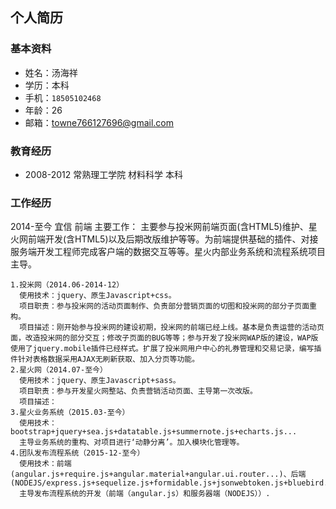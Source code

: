 ## 个人简历
### 基本资料
  + 姓名：汤海祥
  + 学历：本科
  + 手机：`18505102468`
  + 年龄：26
  + 邮箱：towne766127696@gmail.com

### 教育经历
  + 2008-2012 常熟理工学院 材料科学 本科

### 工作经历
  2014-至今 宜信 前端
  主要工作： 
    主要参与投米网前端页面(含HTML5)维护、星火网前端开发(含HTML5)以及后期改版维护等等。为前端提供基础的插件、对接服务端开发工程师完成客户端的数据交互等等。星火内部业务系统和流程系统项目主导。

    1.投米网（2014.06-2014-12） 
      使用技术：jquery、原生Javascript+css。 
      项目职责：参与投米网的活动页面制作、负责部分营销页面的切图和投米网的部分子页面重构。 
      项目描述：刚开始参与投米网的建设初期，投米网的前端已经上线。基本是负责运营的活动页面，改造投米网的部分交互；修改子页面的BUG等等；参与开发了投米网WAP版的建设，WAP版使用了jquery.mobile插件已经样式。扩展了投米网用户中心的礼券管理和交易记录，编写插件针对表格数据采用AJAX无刷新获取、加入分页等功能。 
    2.星火网（2014.07-至今） 
      使用技术：jquery、原生Javascript+sass。 
      项目职责：参与开发星火网整站、负责营销活动页面、主导第一次改版。 
      项目描述： 
    3.星火业务系统（2015.03-至今） 
      使用技术：bootstrap+jquery+sea.js+datatable.js+summernote.js+echarts.js... 
      主导业务系统的重构、对项目进行‘动静分离’。加入模块化管理等。 
    4.团队发布流程系统（2015-12-至今） 
      使用技术：前端(angular.js+require.js+angular.material+angular.ui.router...)、后端(NODEJS/express.js+sequelize.js+formidable.js+jsonwebtoken.js+bluebird.js...) 
      主导发布流程系统的开发（前端（angular.js）和服务器端（NODEJS））.
